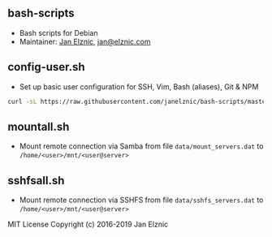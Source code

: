 bash-scripts
------------
* Bash scripts for Debian
* Maintainer: [Jan Elznic](https://janelznic.cz), <jan@elznic.com>


## config-user.sh
* Set up basic user configuration for SSH, Vim, Bash (aliases), Git & NPM
```bash
curl -sL https://raw.githubusercontent.com/janelznic/bash-scripts/master/bin/sshfsall.sh | bash -
```


## mountall.sh
* Mount remote connection via Samba from file `data/mount_servers.dat` to `/home/<user>/mnt/<user@server>`


## sshfsall.sh
* Mount remote connection via SSHFS from file `data/sshfs_servers.dat` to `/home/<user>/mnt/<user@server>`


MIT License Copyright (c) 2016-2019 Jan Elznic

